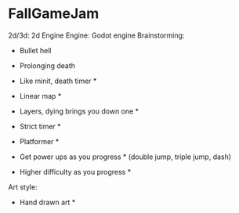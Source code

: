 # FallGameJam

2d/3d: 2d Engine
Engine: Godot engine
Brainstorming:
- Bullet hell
- Prolonging death

- Like minit, death timer *
- Linear map *
- Layers, dying brings you down one *
- Strict timer *
- Platformer *
- Get power ups as you progress * (double jump, triple jump, dash)
- Higher difficulty as you progress *

Art style:
- Hand drawn art *
